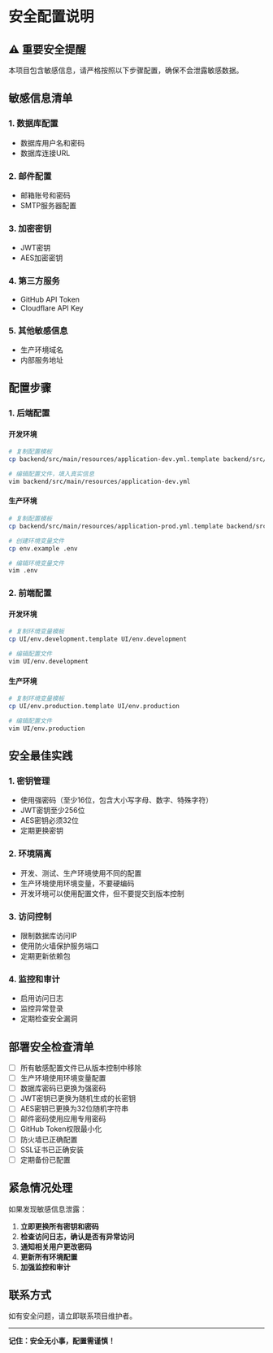 # 安全配置说明

## ⚠️ 重要安全提醒

本项目包含敏感信息，请严格按照以下步骤配置，确保不会泄露敏感数据。

## 敏感信息清单

### 1. 数据库配置
- 数据库用户名和密码
- 数据库连接URL

### 2. 邮件配置
- 邮箱账号和密码
- SMTP服务器配置

### 3. 加密密钥
- JWT密钥
- AES加密密钥

### 4. 第三方服务
- GitHub API Token
- Cloudflare API Key

### 5. 其他敏感信息
- 生产环境域名
- 内部服务地址

## 配置步骤

### 1. 后端配置

#### 开发环境
```bash
# 复制配置模板
cp backend/src/main/resources/application-dev.yml.template backend/src/main/resources/application-dev.yml

# 编辑配置文件，填入真实信息
vim backend/src/main/resources/application-dev.yml
```

#### 生产环境
```bash
# 复制配置模板
cp backend/src/main/resources/application-prod.yml.template backend/src/main/resources/application-prod.yml

# 创建环境变量文件
cp env.example .env

# 编辑环境变量文件
vim .env
```

### 2. 前端配置

#### 开发环境
```bash
# 复制环境变量模板
cp UI/env.development.template UI/env.development

# 编辑配置文件
vim UI/env.development
```

#### 生产环境
```bash
# 复制环境变量模板
cp UI/env.production.template UI/env.production

# 编辑配置文件
vim UI/env.production
```

## 安全最佳实践

### 1. 密钥管理
- 使用强密码（至少16位，包含大小写字母、数字、特殊字符）
- JWT密钥至少256位
- AES密钥必须32位
- 定期更换密钥

### 2. 环境隔离
- 开发、测试、生产环境使用不同的配置
- 生产环境使用环境变量，不要硬编码
- 开发环境可以使用配置文件，但不要提交到版本控制

### 3. 访问控制
- 限制数据库访问IP
- 使用防火墙保护服务端口
- 定期更新依赖包

### 4. 监控和审计
- 启用访问日志
- 监控异常登录
- 定期检查安全漏洞

## 部署安全检查清单

- [ ] 所有敏感配置文件已从版本控制中移除
- [ ] 生产环境使用环境变量配置
- [ ] 数据库密码已更换为强密码
- [ ] JWT密钥已更换为随机生成的长密钥
- [ ] AES密钥已更换为32位随机字符串
- [ ] 邮件密码使用应用专用密码
- [ ] GitHub Token权限最小化
- [ ] 防火墙已正确配置
- [ ] SSL证书已正确安装
- [ ] 定期备份已配置

## 紧急情况处理

如果发现敏感信息泄露：

1. **立即更换所有密钥和密码**
2. **检查访问日志，确认是否有异常访问**
3. **通知相关用户更改密码**
4. **更新所有环境配置**
5. **加强监控和审计**

## 联系方式

如有安全问题，请立即联系项目维护者。

---

**记住：安全无小事，配置需谨慎！**
